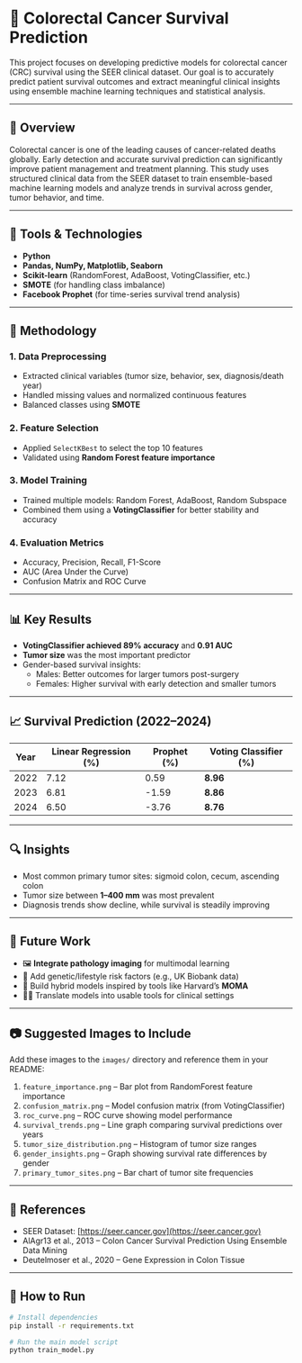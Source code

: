 # 🧬 Colorectal Cancer Survival Prediction

This project focuses on developing predictive models for colorectal cancer (CRC) survival using the SEER clinical dataset. Our goal is to accurately predict patient survival outcomes and extract meaningful clinical insights using ensemble machine learning techniques and statistical analysis.

---

## 📌 Overview

Colorectal cancer is one of the leading causes of cancer-related deaths globally. Early detection and accurate survival prediction can significantly improve patient management and treatment planning. This study uses structured clinical data from the SEER dataset to train ensemble-based machine learning models and analyze trends in survival across gender, tumor behavior, and time.

---

## 🧰 Tools & Technologies

- **Python**  
- **Pandas, NumPy, Matplotlib, Seaborn**  
- **Scikit-learn** (RandomForest, AdaBoost, VotingClassifier, etc.)  
- **SMOTE** (for handling class imbalance)  
- **Facebook Prophet** (for time-series survival trend analysis)

---

## 🧪 Methodology

### 1. **Data Preprocessing**
- Extracted clinical variables (tumor size, behavior, sex, diagnosis/death year)
- Handled missing values and normalized continuous features
- Balanced classes using **SMOTE**

### 2. **Feature Selection**
- Applied `SelectKBest` to select the top 10 features
- Validated using **Random Forest feature importance**

### 3. **Model Training**
- Trained multiple models: Random Forest, AdaBoost, Random Subspace
- Combined them using a **VotingClassifier** for better stability and accuracy

### 4. **Evaluation Metrics**
- Accuracy, Precision, Recall, F1-Score
- AUC (Area Under the Curve)
- Confusion Matrix and ROC Curve

---

## 📊 Key Results

- **VotingClassifier achieved 89% accuracy** and **0.91 AUC**
- **Tumor size** was the most important predictor
- Gender-based survival insights:
  - Males: Better outcomes for larger tumors post-surgery
  - Females: Higher survival with early detection and smaller tumors

---

## 📈 Survival Prediction (2022–2024)

| Year | Linear Regression (%) | Prophet (%) | Voting Classifier (%) |
|------|------------------------|-------------|------------------------|
| 2022 | 7.12                   | 0.59        | **8.96**               |
| 2023 | 6.81                   | -1.59       | **8.86**               |
| 2024 | 6.50                   | -3.76       | **8.76**               |

---

## 🔍 Insights

- Most common primary tumor sites: sigmoid colon, cecum, ascending colon
- Tumor size between **1–400 mm** was most prevalent
- Diagnosis trends show decline, while survival is steadily improving

---

## 🧠 Future Work

- 🖼 **Integrate pathology imaging** for multimodal learning
- 🧬 Add genetic/lifestyle risk factors (e.g., UK Biobank data)
- 🧪 Build hybrid models inspired by tools like Harvard’s **MOMA**
- 🧑‍⚕️ Translate models into usable tools for clinical settings

---

## 📷 Suggested Images to Include

Add these images to the `images/` directory and reference them in your README:

1. `feature_importance.png` – Bar plot from RandomForest feature importance
2. `confusion_matrix.png` – Model confusion matrix (from VotingClassifier)
3. `roc_curve.png` – ROC curve showing model performance
4. `survival_trends.png` – Line graph comparing survival predictions over years
5. `tumor_size_distribution.png` – Histogram of tumor size ranges
6. `gender_insights.png` – Graph showing survival rate differences by gender
7. `primary_tumor_sites.png` – Bar chart of tumor site frequencies

---

## 📄 References

- SEER Dataset: [https://seer.cancer.gov](https://seer.cancer.gov)  
- AlAgr13 et al., 2013 – Colon Cancer Survival Prediction Using Ensemble Data Mining  
- Deutelmoser et al., 2020 – Gene Expression in Colon Tissue

---

## 📁 How to Run

```bash
# Install dependencies
pip install -r requirements.txt

# Run the main model script
python train_model.py
